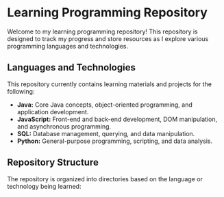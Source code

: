# Learning Programming Repository

Welcome to my learning programming repository! This repository is designed to track my progress and store resources as I explore various programming languages and technologies.

## Languages and Technologies

This repository currently contains learning materials and projects for the following:

* **Java:** Core Java concepts, object-oriented programming, and application development.
* **JavaScript:** Front-end and back-end development, DOM manipulation, and asynchronous programming.
* **SQL:** Database management, querying, and data manipulation.
* **Python:** General-purpose programming, scripting, and data analysis.

## Repository Structure

The repository is organized into directories based on the language or technology being learned: